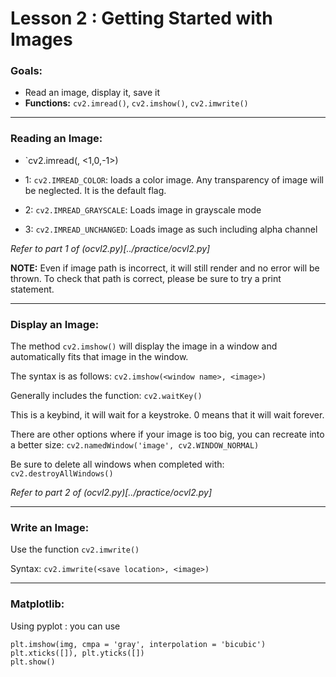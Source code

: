 # Lesson 2 : Getting Started with Images

### Goals: 

* Read an image, display it, save it
* **Functions:** `cv2.imread()`, `cv2.imshow()`, `cv2.imwrite()`

---

### Reading an Image:

- `cv2.imread(<image>, <1,0,-1>)

- 1: `cv2.IMREAD_COLOR`: loads a color image. Any transparency of image will be
  neglected. It is the default flag.
- 2: `cv2.IMREAD_GRAYSCALE`: Loads image in grayscale mode
- 3: `cv2.IMREAD_UNCHANGED`: Loads image as such including alpha channel

*Refer to part 1 of (ocvl2.py)[../practice/ocvl2.py]*

**NOTE:** Even if image path is incorrect, it will still render and no error
will be thrown. To check that path is correct, please be sure to try a print
statement.

---

### Display an Image:

The method `cv2.imshow()` will display the image in a window and automatically
fits that image in the window. 

The syntax is as follows: `cv2.imshow(<window name>, <image>)`

Generally includes the function: `cv2.waitKey()`

This is a keybind, it will wait for a keystroke. 0 means that it will wait
forever.

There are other options where if your image is too big, you can recreate into a
better size:
`cv2.namedWindow('image', cv2.WINDOW_NORMAL)`

Be sure to delete all windows when completed with: `cv2.destroyAllWindows()`

*Refer to part 2 of (ocvl2.py)[../practice/ocvl2.py]*

---

### Write an Image:

Use the function `cv2.imwrite()`

Syntax: `cv2.imwrite(<save location>, <image>)`

---

### Matplotlib:

Using pyplot : you can use

```{python}
plt.imshow(img, cmpa = 'gray', interpolation = 'bicubic')
plt.xticks([]), plt.yticks([])
plt.show()
```

